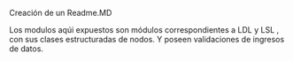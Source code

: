 Creación de un Readme.MD

Los modulos aqúi expuestos son módulos correspondientes a LDL y LSL , con sus clases estructuradas de nodos. Y poseen validaciones de ingresos de datos. 